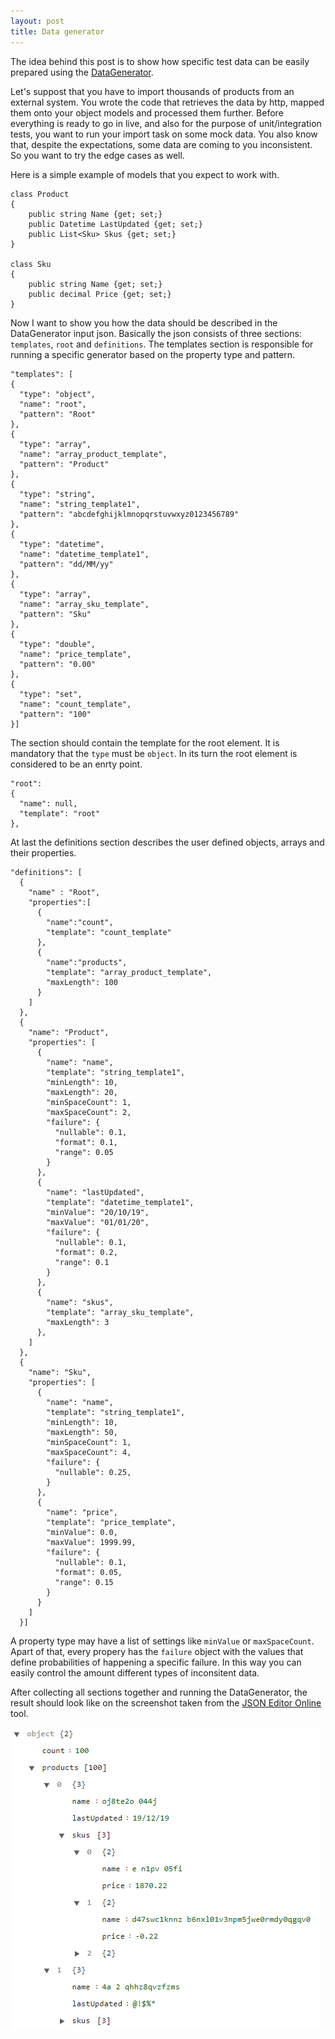 ```yaml
---
layout: post
title: Data generator 
---
```


The idea behind this post is to show how specific test data can be easily prepared using the <a href="https://github.com/akovanev/DataGenerator/">DataGenerator</a>.

Let's suppost that you have to import thousands of products from an external system. You wrote the code that retrieves the data by http, mapped them onto your object models and processed them further. Before everything is ready to go in live, and also for the purpose of unit/integration tests, you want to run your import task on some mock data. You also know that, despite the expectations, some data are coming to you inconsistent. So you want to try the edge cases as well.

Here is a simple example of models that you expect to work with.

<pre><code class="language-cs">class Product
{
    public string Name {get; set;}
    public Datetime LastUpdated {get; set;}
    public List&lt;Sku&gt; Skus {get; set;}
}

class Sku
{
    public string Name {get; set;}
    public decimal Price {get; set;}
}</code></pre>

Now I want to show you how the data should be described in the DataGenerator input json. Basically the json consists of three sections: <code>templates</code>, <code>root</code> and <code>definitions</code>. The templates section is responsible for running a specific generator based on the property type and pattern. 

<pre><code class="language-cs">"templates": [
{
  "type": "object",
  "name": "root",
  "pattern": "Root"
},
{
  "type": "array",
  "name": "array_product_template",
  "pattern": "Product"
},
{
  "type": "string",
  "name": "string_template1",
  "pattern": "abcdefghijklmnopqrstuvwxyz0123456789"
},
{
  "type": "datetime",
  "name": "datetime_template1",
  "pattern": "dd/MM/yy"
},
{
  "type": "array",
  "name": "array_sku_template",
  "pattern": "Sku"
},
{
  "type": "double",
  "name": "price_template",
  "pattern": "0.00"
},
{
  "type": "set",
  "name": "count_template",
  "pattern": "100"
}]
</code></pre>

The section should contain the template for the root element. It is mandatory that the <code>type</code> must be <code>object</code>. In its turn the root element is considered to be an enrty point.

<pre><code class="language-cs">"root":
{
  "name": null,
  "template": "root"
},
</code></pre>

At last the definitions section describes the user defined objects, arrays and their properties.

<pre><code class="language-cs">"definitions": [
  {
    "name" : "Root",
    "properties":[
      {
        "name":"count",
        "template": "count_template"
      },
      {
        "name":"products",
        "template": "array_product_template",
        "maxLength": 100
      }
    ]
  },
  {
    "name": "Product",
    "properties": [
      {
        "name": "name",
        "template": "string_template1",
        "minLength": 10,
        "maxLength": 20,
        "minSpaceCount": 1,
        "maxSpaceCount": 2,
        "failure": {
          "nullable": 0.1,
          "format": 0.1,
          "range": 0.05 
        }
      },
      {
        "name": "lastUpdated",
        "template": "datetime_template1",
        "minValue": "20/10/19",
        "maxValue": "01/01/20",
        "failure": {
          "nullable": 0.1,
          "format": 0.2,
          "range": 0.1
        }
      },
      {
        "name": "skus",
        "template": "array_sku_template",
        "maxLength": 3
      },
    ]
  },
  {
    "name": "Sku",
    "properties": [
      {
        "name": "name",
        "template": "string_template1",
        "minLength": 10,
        "maxLength": 50,
        "minSpaceCount": 1,
        "maxSpaceCount": 4,
        "failure": {
          "nullable": 0.25,
        }
      },
      {
        "name": "price",
        "template": "price_template",
        "minValue": 0.0,
        "maxValue": 1999.99,
        "failure": {
          "nullable": 0.1,
          "format": 0.05,
          "range": 0.15
        }
      }
    ]
  }]
</code></pre>

A property type may have a list of settings like <code>minValue</code> or <code>maxSpaceCount</code>. Apart of that, every propery has the <code>failure</code> object with the values that define probabilities of happening a specific failure. In this way you can easily control the amount different types of inconsitent data.

After collecting all sections together and running the DataGenerator, the result should look like on the screenshot taken from the <a href="https://github.com/akovanev/DataGenerator/">JSON Editor Online</a> tool.

<img src="/public/datagen.png">